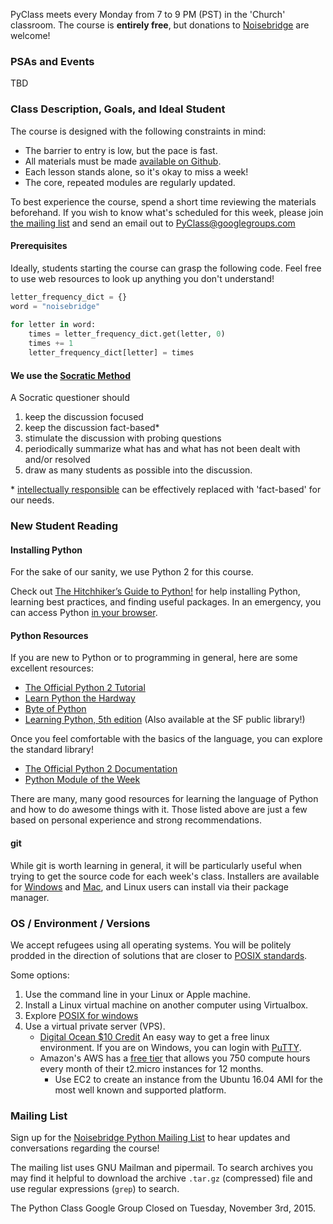 PyClass meets every Monday from 7 to 9 PM (PST) in the 'Church' classroom.
The course is **entirely free**, but donations to [Noisebridge](https://donate.noisebridge.net) are welcome!

### PSAs and Events
TBD

### Class Description, Goals, and Ideal Student
The course is designed with the following constraints in mind:
- The barrier to entry is low, but the pace is fast.
- All materials must be made [available on Github](https://github.com/PyClass/PyClassLessons).
- Each lesson stands alone, so it's okay to miss a week!
- The core, repeated modules are regularly updated.

To best experience the course, spend a short time reviewing the materials beforehand. If you wish to know what's scheduled for this week, please join [the mailing list](#mailing-list) and send an email out to PyClass@googlegroups.com

#### Prerequisites
Ideally, students starting the course can grasp the following code. Feel free to use web resources to look up anything you don't understand!

```python
letter_frequency_dict = {}
word = "noisebridge"
 
for letter in word:
    times = letter_frequency_dict.get(letter, 0)
    times += 1
    letter_frequency_dict[letter] = times
```

#### We use the [Socratic Method](http://www.criticalthinking.org/pages/socratic-teaching/606)
A Socratic questioner should 

1. keep the discussion focused
2. keep the discussion fact-based\*
3. stimulate the discussion with probing questions
4. periodically summarize what has and what has not been dealt with and/or resolved
5. draw as many students as possible into the discussion.

\* [intellectually responsible](https://en.wikipedia.org/wiki/Intellectual_responsibility) can be effectively replaced with 'fact-based' for our needs.

### New Student Reading

#### Installing Python
For the sake of our sanity, we use Python 2 for this course.

Check out [The Hitchhiker’s Guide to Python!](http://docs.python-guide.org/en/latest/) for help installing Python, learning best practices, and finding useful packages. In an emergency, you can access Python [in your browser](http://repl.it/languages/Python).

#### Python Resources
If you are new to Python or to programming in general, here are some excellent resources:
- [The Official Python 2 Tutorial](https://docs.python.org/2/tutorial/)
- [Learn Python the Hardway](http://learnpythonthehardway.org/)
- [Byte of Python](http://www.swaroopch.com/notes/python/)
- [Learning Python, 5th edition](http://shop.oreilly.com/product/0636920028154.do) (Also available at the SF public library!)

Once you feel comfortable with the basics of the language, you can explore the standard library!
- [The Official Python 2 Documentation](https://docs.python.org/2/library/)
- [Python Module of the Week](http://pymotw.com/2/)

There are many, many good resources for learning the language of Python and how to do awesome things with it.
Those listed above are just a few based on personal experience and strong recommendations.

#### git
While git is worth learning in general, it will be particularly useful when trying to get the source code for each week's class. Installers are available for [Windows](http://git-scm.com/download/win) and [Mac](http://git-scm.com/download/mac), and Linux users can install via their package manager.

###  OS / Environment / Versions
We accept refugees using all operating systems. You will be politely prodded in the direction of solutions that are closer to [POSIX standards](http://en.wikipedia.org/wiki/POSIX#Mostly_POSIX-compliant).

Some options:
1. Use the command line in your Linux or Apple machine.
2. Install a Linux virtual machine on another computer using Virtualbox.
3. Explore [POSIX for windows](http://en.wikipedia.org/wiki/POSIX#POSIX_for_Windows)
4. Use a virtual private server (VPS).
    - [Digital Ocean $10 Credit](https://m.do.co/c/a4d54c9e5004) An easy way to get a free linux environment. If you are on Windows, you can login with [PuTTY](http://www.putty.org/).
    - Amazon's AWS has a [free tier](http://aws.amazon.com/free/) that allows you 750 compute hours every month of their t2.micro instances for 12 months.
        - Use EC2 to create an instance from the Ubuntu 16.04 AMI for the most well known and supported platform.

### Mailing List
Sign up for the [Noisebridge Python Mailing List](https://www.noisebridge.net/mailman/listinfo/python) to hear updates and conversations regarding the course!

The mailing list uses GNU Mailman and pipermail.  To search archives you may find it helpful to download the archive `.tar.gz` (compressed) file and use regular expressions (`grep`) to search.

The Python Class Google Group Closed on Tuesday, November 3rd, 2015.
